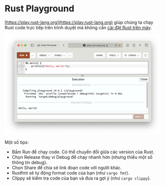 # Rust Playground

[https://play.rust-lang.org](https://play.rust-lang.org) giúp chúng ta chạy Rust code trực tiếp trên trình duyệt mà không cần [cài đặt Rust trên máy](./installation.md).

![](./playground.png)

Một số tips:

- Bấm Run để chạy code. Có thể chuyển đổi giữa các version của Rust.
- Chọn Release thay vì Debug để chạy nhanh hơn (nhưng thiếu một số thông tin debug).
- Chọn Share để chia sẻ link đoạn code với người khác.
- Rustfmt sẽ tự động format code của bạn (như `cargo fmt`).
- Clippy sẽ kiểm tra code của bạn và đưa ra gợi ý (như `cargo clippy`).
